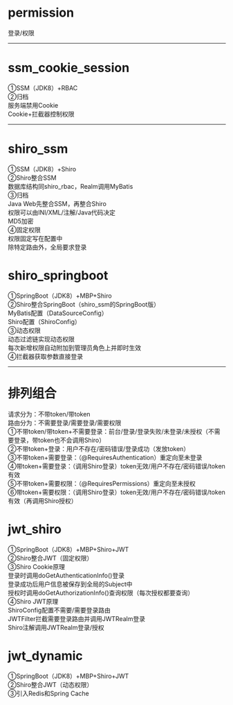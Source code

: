 # permission
登录/权限<br>

************************************************************************************************************************

# ssm_cookie_session
①SSM（JDK8）+RBAC<br>
②归档<br>
服务端禁用Cookie<br>
Cookie+拦截器控制权限<br>

************************************************************************************************************************

# shiro_ssm
①SSM（JDK8）+Shiro<br>
②Shiro整合SSM<br>
数据库结构同shiro_rbac，Realm调用MyBatis<br>
③归档<br>
Java Web先整合SSM，再整合Shiro<br>
权限可以由INI/XML/注解/Java代码决定<br>
MD5加密<br>
④固定权限<br>
权限固定写在配置中<br>
除特定路由外，全局要求登录<br>

# shiro_springboot
①SpringBoot（JDK8）+MBP+Shiro<br>
②Shiro整合SpringBoot（shiro_ssm的SpringBoot版）<br>
MyBatis配置（DataSourceConfig）<br>
Shiro配置（ShiroConfig）<br>
③动态权限<br>
动态过滤链实现动态权限<br>
每次新增权限自动附加到管理员角色上并即时生效<br>
④拦截器获取参数直接登录<br>

******************************************************************************************

# 排列组合
请求分为：不带token/带token<br>
路由分为：不需要登录/需要登录/需要权限<br>
①不带token/带token+不需要登录：前台/登录/登录失败/未登录/未授权（不需要登录，带token也不会调用Shiro）<br>
②不带token+登录：用户不存在/密码错误/登录成功（发放token）<br>
③不带token+需要登录：（@RequiresAuthentication）重定向至未登录<br>
④带token+需要登录：（调用Shiro登录）token无效/用户不存在/密码错误/token有效<br>
⑤不带token+需要权限：（@RequiresPermissions）重定向至未授权<br>
⑥带token+需要权限：（调用Shiro登录）token无效/用户不存在/密码错误/token有效（再调用Shiro授权）<br>

# jwt_shiro
①SpringBoot（JDK8）+MBP+Shiro+JWT<br>
②Shiro整合JWT（固定权限）<br>
③Shiro Cookie原理<br>
登录时调用doGetAuthenticationInfo()登录<br>
登录成功后用户信息被保存到全局的Subject中<br>
授权时调用doGetAuthorizationInfo()查询权限（每次授权都要查询）<br>
④Shiro JWT原理<br>
ShiroConfig配置不需要/需要登录路由<br>
JWTFilter拦截需要登录路由并调用JWTRealm登录<br>
Shiro注解调用JWTRealm登录/授权<br>

# jwt_dynamic
①SpringBoot（JDK8）+MBP+Shiro+JWT<br>
②Shiro整合JWT（动态权限）<br>
③引入Redis和Spring Cache<br>